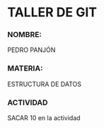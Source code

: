 # TALLER DE GIT

### NOMBRE: 

PEDRO PANJÓN

### MATERIA:

ESTRUCTURA DE DATOS

### ACTIVIDAD

SACAR 10 en la actividad